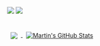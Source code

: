 ![](https://img.shields.io/badge/Code-Unity3D-informational?style=flat&logo=unity&logoColor=white&color=4AB197)
![](https://img.shields.io/badge/Code-.NET-informational?style=flat&logo=.net&logoColor=white&color=4AB197)

<br>

<a href="https://github.com/Ka3u">
  <img align="center" style="margin:0.5rem" src="https://github-readme-stats.vercel.app/api/top-langs/?username=Ka3u&hide=html,css&title_color=ffffff&text_color=c9cacc&icon_color=4AB197&bg_color=1A2B34&count_private=true" />
</a>

<a href="https://github.com/Ka3u">
  <img align="center" style="margin:0.5rem" src="https://github-readme-stats.vercel.app/api?username=Ka3u&show_icons=true&line_height=27&count_private=true&title_color=ffffff&text_color=c9cacc&icon_color=4AB097&bg_color=1A2B34" alt="Martin's GitHub Stats" />
</a>

<br>
